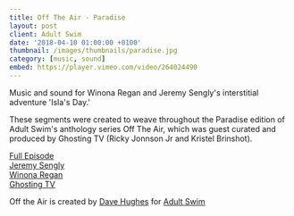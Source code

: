 ```yaml
---
title: Off The Air - Paradise
layout: post
client: Adult Swim
date: '2018-04-10 01:00:00 +0100'
thumbnail: /images/thumbnails/paradise.jpg
category: [music, sound]
embed: https://player.vimeo.com/video/264024490
---
```


Music and sound for Winona Regan and Jeremy Sengly's interstitial adventure 'Isla's Day.'

These segments were created to weave throughout the Paradise edition of Adult Swim's anthology series Off The Air, which was guest curated and produced by Ghosting TV (Ricky Jonnson Jr and Kristel Brinshot).

[Full Episode](https://www.youtube.com/watch?v=A0bSFpfZ3wQ)  
[Jeremy Sengly](http://jeremysengly.tumblr.com/)  
[Winona Regan](http://winonaregan.com/)  
[Ghosting TV](http://ghosting.tv/)  

Off the Air is created by [Dave Hughes](https://vimeo.com/davehughes) for [Adult Swim](https://www.adultswim.com/)   
